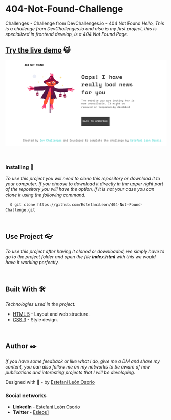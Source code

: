 # 404-Not-Found-Challenge
Challenges - Challenge from DevChallenges.io - 404 Not Found
_Hello, This is a challenge from DevChallenges.io and also is my first project, this is specialized in frontend develop, is a 404 Not Found Page._

## [Try the live demo](https://404-notfound-page-challenge.netlify.app/) 😺
![Thumbnail](https://github.com/EstefaniLeon/challenge-404-not-found/blob/main/design/desktop%20design.jpg)

<br>

### Installing 🔧

_To use this project you will need to clone this repository or download it to your computer. If you choose to download it directly in the upper right part of the repository you will have the option, if it is not your case you can clone it using the following command._

```ssh
  $ git clone https://github.com/EstefaniLeon/404-Not-Found-Challenge.git
```

<br>

## Use Project 👓

_To use this project after having it cloned or downloaded, we simply have to go to the project folder and open the file **index.html** with this we would have it working perfectly._

<br>

## Built With 🛠️

_Technologies used in the project:_

* [HTML 5](https://es.wikipedia.org/wiki/HTML) - Layout and web structure.
* [CSS 3](https://es.wikipedia.org/wiki/Hoja_de_estilos_en_cascada) - Style design.

<br>

## Author ✒️

_If you have some feedback or like what I do, give me a DM and share my content, you can also follow me on my networks to be aware of new publications and interesting projects that I will be developing._

Designed with 💖 - by [Estefani León Osorio](https://github.com/EstefaniLeon)

### Social networks

* **LinkedIn** - [Estefani León Osorio](https://www.linkedin.com/in/estefani-leon-osorio-34a56a244/)
* **Twitter** - [Esleos1](https://twitter.com/Esleos1)
